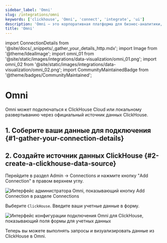 ```yaml
---
sidebar_label: 'Omni'
slug: /integrations/omni
keywords: ['clickhouse', 'Omni', 'connect', 'integrate', 'ui']
description: 'Omni — это корпоративная платформа для бизнес-аналитики, приложений для работы с данными и встроенной аналитики, которая помогает вам исследовать и делиться инсайтами в реальном времени.'
title: 'Omni'
---
```


import ConnectionDetails from '@site/docs/_snippets/_gather_your_details_http.mdx';
import Image from '@theme/IdealImage';
import omni_01 from '@site/static/images/integrations/data-visualization/omni_01.png';
import omni_02 from '@site/static/images/integrations/data-visualization/omni_02.png';
import CommunityMaintainedBadge from '@theme/badges/CommunityMaintained';


# Omni

<CommunityMaintainedBadge/>

Omni может подключаться к ClickHouse Cloud или локальному развертыванию через официальный источник данных ClickHouse.

## 1. Соберите ваши данные для подключения {#1-gather-your-connection-details}

<ConnectionDetails />

## 2. Создайте источник данных ClickHouse {#2-create-a-clickhouse-data-source}

Перейдите в раздел Admin -> Connections и нажмите кнопку "Add Connection" в правом верхнем углу.

<Image size="lg" img={omni_01} alt="Интерфейс администратора Omni, показывающий кнопку Add Connection в разделе Connections" border />
<br/>

Выберите `ClickHouse`. Введите ваши учетные данные в форму.

<Image size="lg" img={omni_02} alt="Интерфейс конфигурации подключения Omni для ClickHouse, показывающий поля формы для учетных данных" border />
<br/>

Теперь вы можете выполнять запросы и визуализировать данные из ClickHouse в Omni.
